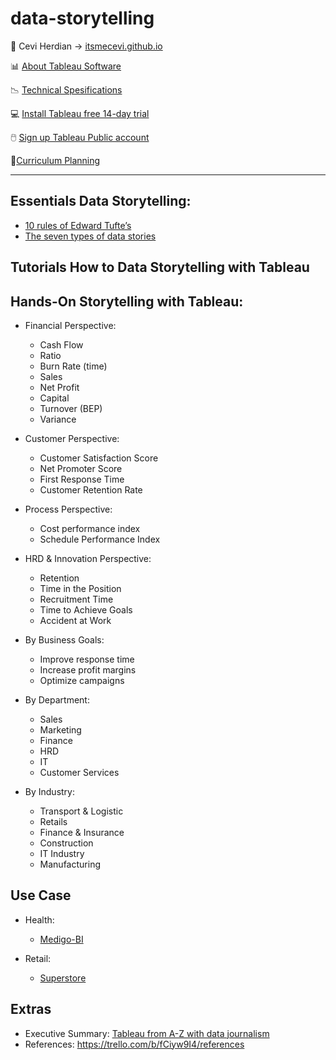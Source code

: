 # data-storytelling


<span>&#129311;</span> Cevi Herdian -> [itsmecevi.github.io](https://itsmecevi.github.io/) 

<span>&#128202;</span> [About Tableau Software](https://www.tableau.com/about)

<span>&#128201;</span> [Technical Spesifications](https://github.com/itsmecevi/Tableau-Technical-Specifications/blob/master/Tableau-Technical%20Specifications.pdf)

<span>💻</span> [Install Tableau free 14-day trial](https://www.tableau.com/en-gb/products/trial)

<span>🖱️</span> [Sign up Tableau Public account](https://public.tableau.com/s/)


<span>📘</span>[Curriculum Planning](https://github.com/itsmecevi/slide-data-storytelling-draft)


______


## Essentials Data Storytelling:
  * [10 rules of Edward Tufte’s](https://docs.google.com/presentation/d/1LmitKwdj9YJ6TpgkMKoinuTkjz1-A1KIYTw87UXgTIY/edit?usp=sharing)
  * [The seven types of data stories](https://help.tableau.com/current/pro/desktop/en-us/story_best_practices.htm)



## Tutorials How to Data Storytelling with Tableau

## Hands-On Storytelling with Tableau:

* Financial Perspective:
  * Cash Flow
  * Ratio
  * Burn Rate (time)
  * Sales
  * Net Profit
  * Capital
  * Turnover (BEP)
  * Variance

* Customer Perspective:
  * Customer Satisfaction Score
  * Net Promoter Score
  * First Response Time
  * Customer Retention Rate

* Process Perspective:
  * Cost performance index
  * Schedule Performance Index

 
  
* HRD & Innovation Perspective:
  * Retention
  * Time in the Position
  * Recruitment Time
  * Time to Achieve Goals
  * Accident at Work

  
* By Business Goals:
  * Improve response time
  * Increase profit margins
  * Optimize campaigns

* By Department:
  * Sales
  * Marketing
  * Finance
  * HRD
  * IT
  * Customer Services

  
* By Industry:
  * Transport & Logistic
  * Retails 
  * Finance & Insurance
  * Construction
  * IT Industry
  * Manufacturing





## Use Case

* Health: 

    * [Medigo-BI](https://itsmecevi.github.io/medigo-bi/)

* Retail:
    * [Superstore](https://github.com/itsmecevi/global-superstore-new/blob/master/Global%20Superstore.xls)
    
    
    
    
## Extras
* Executive Summary: [Tableau from A-Z with data journalism](https://trello.com/c/7MSdbWmD/505-inovasi-dan-teknologi-baru-si-tableau)
* References: https://trello.com/b/fCiyw9I4/references




